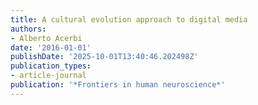 ```yaml
---
title: A cultural evolution approach to digital media
authors:
- Alberto Acerbi
date: '2016-01-01'
publishDate: '2025-10-01T13:40:46.202498Z'
publication_types:
- article-journal
publication: '*Frontiers in human neuroscience*'
---
```

